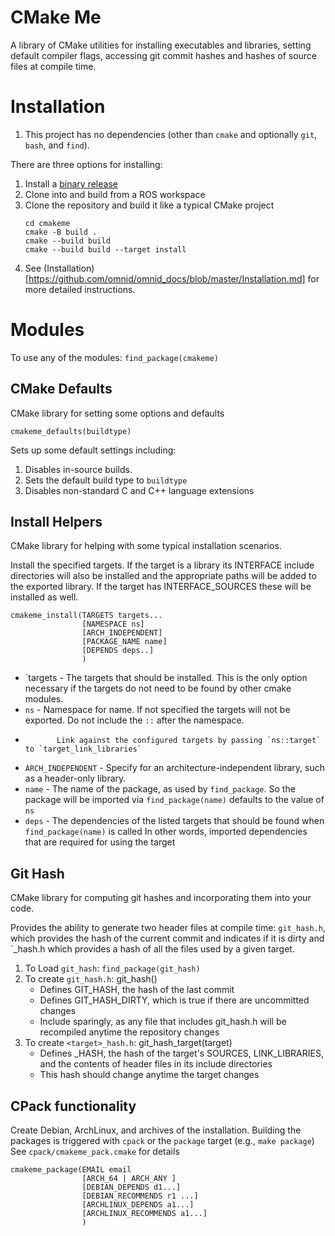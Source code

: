 # CMake Me
A library of CMake utilities for installing executables and libraries,
setting default compiler flags, accessing git commit hashes and
hashes of source files at compile time.  

# Installation
1. This project has no dependencies (other than `cmake` and optionally `git`, `bash`, and `find`).

There are three options for installing:
1. Install a [binary release](https://github.com/omnid/cmakeme/releases)
2. Clone into and build from a ROS workspace 
3. Clone the repository and build it like a typical CMake project
   ```
   cd cmakeme
   cmake -B build .
   cmake --build build
   cmake --build build --target install
   ```
4. See (Installation)[https://github.com/omnid/omnid_docs/blob/master/Installation.md] for more detailed instructions.
   
# Modules
To use any of the modules:
`find_package(cmakeme)`

## CMake Defaults
CMake library for setting some options and defaults 
```
cmakeme_defaults(buildtype)
```
Sets up some default settings including:
1. Disables in-source builds. 
2. Sets the default build type to `buildtype`
3. Disables non-standard C and C++ language extensions

## Install Helpers
CMake library for helping with some typical installation scenarios.

Install the specified targets. If the target is a library its INTERFACE include directories will also be installed
and the appropriate paths will be added to the exported library. If the target has INTERFACE_SOURCES these will
be installed as well.
```
cmakeme_install(TARGETS targets... 
                [NAMESPACE ns]
                [ARCH_INDEPENDENT]
                [PACKAGE_NAME name]
                [DEPENDS deps..]
                )
```
* `targets - The targets that should be installed. This is the only option necessary if the targets do not need to be
             found by other cmake modules.
* `ns`     - Namespace for name. If not specified the targets will not be exported. Do not include the `::` after the namespace.
*            Link against the configured targets by passing `ns::target` to `target_link_libraries`
* `ARCH_INDEPENDENT` - Specify for an architecture-independent library, such as a header-only library.
* `name` - The name of the package, as used by `find_package`. So the package will be imported via `find_package(name)`
           defaults to the value of `ns`
* `deps` - The dependencies of the listed targets that should be found when `find_package(name)` is called
           In other words, imported dependencies that are required for using the target

## Git Hash
CMake library for computing git hashes and incorporating them into your code.

Provides the ability to generate two header files at compile time: `git_hash.h`,
which provides the hash of the current commit and indicates if it is dirty and `<target>_hash.h
which provides a hash of all the files used by a given target.

1. To Load `git_hash`: `find_package(git_hash)`
2. To create `git_hash.h`: git_hash()
   - Defines GIT_HASH, the hash of the last commit
   - Defines GIT_HASH_DIRTY, which is true if there are uncommitted changes
   - Include sparingly, as any file that includes git_hash.h will be recompiled anytime
     the repository changes
3. To create `<target>_hash.h`: git_hash_target(target)
   - Defines <TARGET>_HASH, the hash of the target's SOURCES, LINK_LIBRARIES, and the contents
     of header files in its include directories
   - This hash should change anytime the target changes

## CPack functionality
Create Debian, ArchLinux, and archives of the installation.
Building the packages is triggered with `cpack` or the `package` target (e.g., `make package`)
See `cpack/cmakeme_pack.cmake` for details
```
cmakeme_package(EMAIL email
                [ARCH_64 | ARCH_ANY ]
                [DEBIAN_DEPENDS d1...]
                [DEBIAN_RECOMMENDS r1 ...]
                [ARCHLINUX_DEPENDS a1...]
                [ARCHLINUX_RECOMMENDS a1...]
                )
```